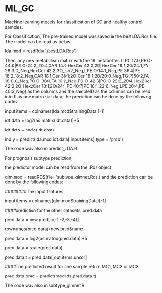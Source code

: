 # ML_GC
Machine learning models for classification of GC and healthy control samples.

For Classification,
The pre-trained model was saved in the bestLDA.Rds file. 
The model can be read as below:

lda.mod = readRds('./bestLDA.Rds')

Then, any new metabolism matrix with the 19 metabolites
(LPC 17:0,PE O-44:6|PE O-24:2_20:4,CAR 14:0,HexCer 42:2;2O|HexCer 18:1;2O/24:1,FA 28:3;O_Neg,HexCer 42:2;3O_iso2_Neg,LPE O-14:1_Neg,PE 36:4|PE 18:2_18:2_Neg,CAR 18:1,Cer 38:1;2O|Cer 18:1;2O/20:0_Neg,TG(P)50:2,FA 18:0;O_Neg,PC O-38:3,FA 16:2_Neg,PC O-42:6|PC O-22:2_20:4,Hex2Cer 42:2;2O|Hex2Cer 18:1;2O/24:1,PE 40:7|PE 18:1_22:6_Neg,LPE 20:4,PE 40:3_Neg) as the colunms
and the sampleID as the columns can be read into R as one matrix: idt.data;
the prediction can be done by the following codes:

input.items = colnames(lda.mod$trainingData)[-1]

idt.data = log2(as.matrix(idt.data))+5

idt.data = scale(idt.data)

ind.y = predict(lda.mod,idt.data[,input.items],type = 'prob')

The code was also in predict_LDA.R

For prognosis subtype prediction, 

the  predictor model can be read from the .Rds object

glm.mod = readRDS(file='subtype_glmnet.Rds')
and the prediction can be done by the following codes:

########The input features

input.items = colnames(glm.mod$trainingData)[-1]

####prediction for the other datasets, pred.data

pred.data = new.pred[,c(-1,-2,-3,-4)]

rownames(pred.data)=new.pred$name

pred.data = log2(as.matrix(pred.data))+5

pred.data = scale(pred.data)

pred.data.t = pred.data[,out.items.uncor]


####The predicted result for one sample return MC1, MC2 or MC3 

pred.data.pred = predict(mod.lda,pred.data.t) 

The code was also in subtype_glmnet.R

